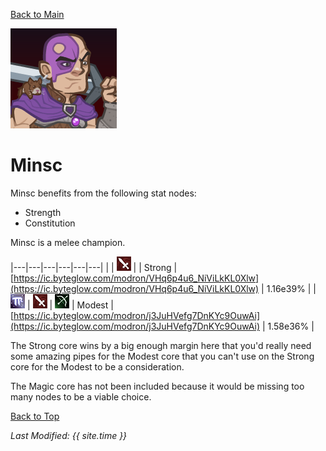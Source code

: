 [Back to Main](index.md)

![Profile Picture](images/portraits/Minsc.png)

# Minsc

Minsc benefits from the following stat nodes:
* Strength
* Constitution

Minsc is a melee champion.

|---|---|---|---|---|---|
|   | ![Melee Icon](images/melee.png) |   | Strong | [https://ic.byteglow.com/modron/VHq6p4u6_NiViLkKL0Xlw](https://ic.byteglow.com/modron/VHq6p4u6_NiViLkKL0Xlw) | 1.16e39% |
| ![Magic Icon](images/magic.png) | ![Melee Icon](images/melee.png) | ![Ranged Icon](images/ranged.png) | Modest | [https://ic.byteglow.com/modron/j3JuHVefg7DnKYc9OuwAi](https://ic.byteglow.com/modron/j3JuHVefg7DnKYc9OuwAi) | 1.58e36% |

The Strong core wins by a big enough margin here that you'd really need some amazing pipes for the Modest core that you can't use on the Strong core for the Modest to be a consideration.

The Magic core has not been included because it would be missing too many nodes to be a viable choice.

[Back to Top](#top)

*Last Modified: {{ site.time }}*